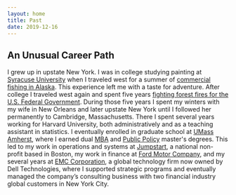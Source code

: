 ```yaml
---
layout: home
title: Past
date: 2019-12-16
---
```


## An Unusual Career Path

I grew up in upstate New York. I was in college studying painting at <a href="https://www.syracuse.edu/" target="_blank">Syracuse University</a> when I traveled west for a summer of <a href="http://www.adfg.alaska.gov/index.cfm?adfg=commercialbyfisherysalmon.main" target="_blank">commercial fishing in Alaska</a>. This experience left me with a taste for adventure. After college I traveled west again and spent five years <a href="https://en.wikipedia.org/wiki/Wildfire" target="_blank">fighting forest fires for the U.S. Federal Government</a>. During those five years I spent my winters with my wife in New Orleans and later upstate New York until I followed her permanently to Cambridge, Massachusetts. There I spent several years working for Harvard University, both administratively and as a teaching assistant in statistics. I eventually enrolled in graduate school at <a href="https://www.umass.edu/" target="_blank">UMass Amherst</a>, where I earned dual <a href="https://www.isenberg.umass.edu/" target="_blank">MBA</a> and <a href="https://www.masspolicy.org/" target="_blank">Public Policy</a> master's degrees. This led to my work in operations and systems at <a href="https://www.jstart.org/" target="_blank">Jumpstart</a>, a national non-profit based in Boston, my work in finance at <a href="http://www.ford.com" target="_blank">Ford Motor Company</a>, and my several years at <a href="https://www.emc.com/en-us/services/professional-services/index.htm" target="_blank">EMC Corporation</a>, a global technology firm now owned by Dell Technologies, where I supported strategic programs and eventually managed the company’s consulting business with two financial industry global customers in New York City.